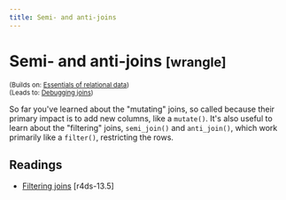 ```yaml
---
title: Semi- and anti-joins
---
```


<!-- Generated automatically from filter-joins.yml. Do not edit by hand -->

# Semi- and anti-joins <small class='wrangle'>[wrangle]</small>
<small>(Builds on: [Essentials of relational data](relational-basics.md))</small>  
<small>(Leads to: [Debugging joins](joins-debugging.md))</small>

So far you've learned about the "mutating" joins, so called because their
primary impact is to add new columns, like a `mutate()`. It's also
useful to learn about the "filtering" joins, `semi_join()` and
`anti_join()`, which work primarily like a `filter()`, restricting the
rows.

## Readings

  * [Filtering joins](http://r4ds.had.co.nz/relational-data.html#filtering-joins) [r4ds-13.5]


